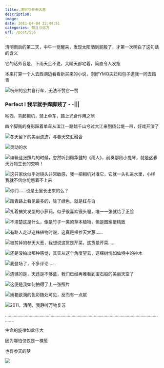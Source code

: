 ```yaml
---
title: 清明与参天大葱
description: 
image: 
date: 2011-04-04 22:44:51
categories: 苟且与远方
url: /post/556
---
```


清明雨后的第二天，中午一觉醒来，发现太阳晒到屁股了，才第一次明白了这句话的含义

它的话外音是，下雨天且不说，大晴天都宅着，简直令人发指

本来打算一个人去西湖边看看新买来的小说，刚好YMQ夫妇和包子邀我一同去踏青

![](https://storageapi.fleek.co/0a3a8890-e65e-47ce-93d7-0442b9209d38-bucket/blog/posts/2011-04/04-04/1.jpg "杭州的公共自行车，无法不赞它一赞")

### Perfect !  我早就手痒脚贱了  - -|||

哟西，背起相机，骑上单车，踏上光合作用之旅

四个脚贱的身影踩着单车从滨江一路越千山兮过大江来到杨公堤一带，好戏开演了

![](https://storageapi.fleek.co/0a3a8890-e65e-47ce-93d7-0442b9209d38-bucket/blog/posts/2011-04/04-04/2.jpg "冬天留下的美丽遗迹，与春天交汇融合")

![](https://storageapi.fleek.co/0a3a8890-e65e-47ce-93d7-0442b9209d38-bucket/blog/posts/2011-04/04-04/3.jpg "灵动的水")

![](https://storageapi.fleek.co/0a3a8890-e65e-47ce-93d7-0442b9209d38-bucket/blog/posts/2011-04/04-04/4.jpg "编辑这张照片的时候，忽然听到周华健的《雨人》，前奏那段小提琴，就是这春天万物生长的交响！")

![](https://storageapi.fleek.co/0a3a8890-e65e-47ce-93d7-0442b9209d38-bucket/blog/posts/2011-04/04-04/5.jpg "这只家伙似乎对镜头非常敏感，我一把相机对准它，它就一头扎进水里，小样我就不信你能憋着不上来")

![](https://storageapi.fleek.co/0a3a8890-e65e-47ce-93d7-0442b9209d38-bucket/blog/posts/2011-04/04-04/6.jpg "你们……也是土里长出来的么？")

![](https://storageapi.fleek.co/0a3a8890-e65e-47ce-93d7-0442b9209d38-bucket/blog/posts/2011-04/04-04/7.jpg "踏青路上看见最多的，除了绿色，就是红与白")

![](https://storageapi.fleek.co/0a3a8890-e65e-47ce-93d7-0442b9209d38-bucket/blog/posts/2011-04/04-04/8.jpg "扎着搞笑发型的小萝莉，似乎很喜欢镜头喔，唯一一张就给了正脸")

![](https://storageapi.fleek.co/0a3a8890-e65e-47ce-93d7-0442b9209d38-bucket/blog/posts/2011-04/04-04/9.jpg "不清楚这是什么，像是竹子一类的草本植物，但是图案挺精致")

![](https://storageapi.fleek.co/0a3a8890-e65e-47ce-93d7-0442b9209d38-bucket/blog/posts/2011-04/04-04/10.jpg "有路人走过这株植物时说，这真是棵参天大葱……")

![](https://storageapi.fleek.co/0a3a8890-e65e-47ce-93d7-0442b9209d38-bucket/blog/posts/2011-04/04-04/11.jpg "被剪掉的参天大葱，我想说这货是芹菜，这货是芹菜……")

![](https://storageapi.fleek.co/0a3a8890-e65e-47ce-93d7-0442b9209d38-bucket/blog/posts/2011-04/04-04/12.jpg "还是没拍出那种感觉，其实从这个角度望去，这棵树恍如仙境中的神木")

![](https://storageapi.fleek.co/0a3a8890-e65e-47ce-93d7-0442b9209d38-bucket/blog/posts/2011-04/04-04/13.jpg "我登场了，不多评论……")

![](https://storageapi.fleek.co/0a3a8890-e65e-47ce-93d7-0442b9209d38-bucket/blog/posts/2011-04/04-04/14.jpg "遗憾的是，天还是不够蓝，我们已经再难看到宝石般的美丽天空了")

![](https://storageapi.fleek.co/0a3a8890-e65e-47ce-93d7-0442b9209d38-bucket/blog/posts/2011-04/04-04/15.jpg "这便是我如何拍得了上一张照片")

![](https://storageapi.fleek.co/0a3a8890-e65e-47ce-93d7-0442b9209d38-bucket/blog/posts/2011-04/04-04/16.jpg "娇艳欲滴的色彩随处可见，反而有一点腻")

![](https://storageapi.fleek.co/0a3a8890-e65e-47ce-93d7-0442b9209d38-bucket/blog/posts/2011-04/04-04/17.jpg "2011，清明，我静听万物复苏")

...................................................................................................................................

生命的旋律如此伟大

因为哪怕仅仅是一棵葱

也有参天的梦

![](https://storageapi.fleek.co/0a3a8890-e65e-47ce-93d7-0442b9209d38-bucket/blog/posts/2011-04/04-04/18.jpg)